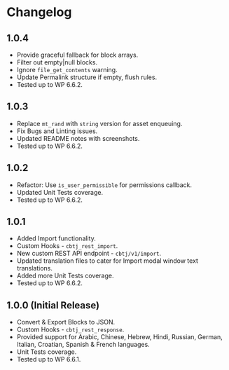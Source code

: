 # Changelog

## 1.0.4
* Provide graceful fallback for block arrays.
* Filter out empty|null blocks.
* Ignore `file_get_contents` warning.
* Update Permalink structure if empty, flush rules.
* Tested up to WP 6.6.2.

## 1.0.3
* Replace `mt_rand` with `string` version for asset enqueuing.
* Fix Bugs and Linting issues.
* Updated README notes with screenshots.
* Tested up to WP 6.6.2.

## 1.0.2
* Refactor: Use `is_user_permissible` for permissions callback.
* Updated Unit Tests coverage.
* Tested up to WP 6.6.2.

## 1.0.1
* Added Import functionality.
* Custom Hooks - `cbtj_rest_import`.
* New custom REST API endpoint - `cbtj/v1/import`.
* Updated translation files to cater for Import modal window text translations.
* Added more Unit Tests coverage.
* Tested up to WP 6.6.2.

## 1.0.0 (Initial Release)
* Convert & Export Blocks to JSON.
* Custom Hooks - `cbtj_rest_response`.
* Provided support for Arabic, Chinese, Hebrew, Hindi, Russian, German, Italian, Croatian, Spanish & French languages.
* Unit Tests coverage.
* Tested up to WP 6.6.1.
